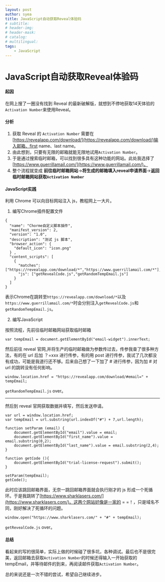 ```yaml
---
layout: post
author: syea
title: JavaScript自动获取Reveal体验码
# subtitle:
# header-img: 
# header-mask:  
# catalog: 
# multilingual: 
tags:
    - JavaScript
---
```


# JavaScript自动获取Reveal体验码

#### 起因

在网上搜了一圈没有找到 Reveal 的最新破解版，就想到不停地获取14天体验的`Activation Number`来使用Reveal。

#### 分析

1. 获取 Reveal 的 `Activation Number` 需要在[https://revealapp.com/download/](https://revealapp.com/download/)输入邮箱、first name、last name。
2. 由此想到，只要有无限的邮箱就能无限地试用`Activation Number`。
3. 于是通过搜索临时邮箱，可以找到很多具有这种功能的网站。此处我选择了[https://www.guerrillamail.com/](https://www.guerrillamail.com/)。
4. 整个流程就变成 **前往临时邮箱网站**->**将生成的邮箱填入reveal申请界面**->**返回临时邮箱网站获取`Activation Number`**

#### JavaScript实践

利用 Chrome 可以向目标网站注入 js，教程网上一大片。

1. 编写Chrome插件配置文件
```
{  
  "name": "Chorme自定义脚本插件",  
  "manifest_version": 2,  
  "version": "1.0",  
  "description": "测试 js 脚本",  
  "browser_action": {  
    "default_icon": "icon.png"  
  } , 
  "content_scripts": [  
    {  
      "matches": ["https://revealapp.com/download/*","https://www.guerrillamail.com/*"],  
      "js": ["getRevealCode.js","getRandomTempEmail.js"]  
    }  
  ]  
} 
```

表示Chrome在跳转至`https://revealapp.com/download/*`以及`https://www.guerrillamail.com/*`时会分别注入`getRevealCode.js`和`getRandomTempEmail.js`。

2. 编写JavaScript

按照流程，先前往临时邮箱网站获取临时邮箱
```
var tempEmail = document.getElementById("email-widget").innerText;
```

然后前往 reveal 官网,并将生产的临时邮箱做为参数传过去，传参我查了很多种方法，有的在 url 后加 ？=xxx 进行传参，有的用 post 进行传参，我试了几次都没有成功，可能是我道行还不够。后来自己想了一下加了 # 进行传参，因为加 # 对 url 的跳转没有任何影响。
```
window.location.href = "https://revealapp.com/download/#email=" + tempEmail;
```

`getRandomTempEmail.js` over。

---

然后到 reveal 官网获取数据并填写，然后发送申请。
```
var url = window.location.href;
var tempEmail = url.substring(url.indexOf("#") + 7,url.length);

function setParam (email) {
    document.getElementById("email").value = email;
    document.getElementById("first_name").value = email.substring(0,2);
    document.getElementById("last_name").value = email.substring(2,4);
}

function getCode (){
    document.getElementById("trial-license-request").submit();
}

setParam(tempEmail);
getCode();
```

此时应该跳回邮箱界面，无奈一跳回邮箱界面就会执行刚才的 js 形成一个死循环。于是我跳转了[https://www.sharklasers.com/](https://www.sharklasers.com/)。这两个网站好像是一家的 = =！，只是域名不同，刚好解决了死循环的问题。
```
window.open("https://www.sharklasers.com/" + "#" + tempEmail);
```

`getRevealCode.js` over。

#### 总结

看起来的写的很简单，实际上做的时候碰了很多坑，各种调试。最后也不是很完美，返回邮箱去获取`Activation Number`的时候还得输入一开始获取的tempEmail，并等待邮件的到来，再阅读邮件获取`Activation Number`。

总的来说还是一次不错的尝试，希望自己继续进步。